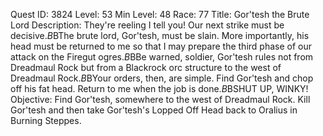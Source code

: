 Quest ID: 3824
Level: 53
Min Level: 48
Race: 77
Title: Gor'tesh the Brute Lord
Description: They're reeling I tell you! Our next strike must be decisive.$B$BThe brute lord, Gor'tesh, must be slain. More importantly, his head must be returned to me so that I may prepare the third phase of our attack on the Firegut ogres.$B$BBe warned, soldier, Gor'tesh rules not from Dreadmaul Rock but from a Blackrock orc structure to the west of Dreadmaul Rock.$B$BYour orders, then, are simple. Find Gor'tesh and chop off his fat head. Return to me when the job is done.$B$BSHUT UP, WINKY!
Objective: Find Gor'tesh, somewhere to the west of Dreadmaul Rock. Kill Gor'tesh and then take Gor'tesh's Lopped Off Head back to Oralius in Burning Steppes.

